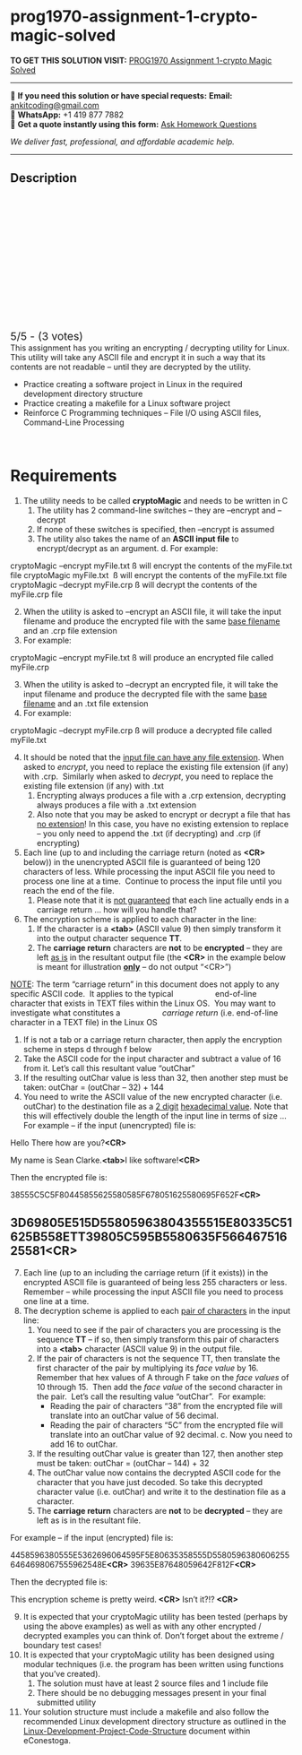 # prog1970-assignment-1-crypto-magic-solved
**TO GET THIS SOLUTION VISIT:** [PROG1970 Assignment 1-crypto Magic Solved](https://www.ankitcodinghub.com/product/prog1970-assignment-1-crypto-magic-solved/)


---

📩 **If you need this solution or have special requests:** **Email:** ankitcoding@gmail.com  
📱 **WhatsApp:** +1 419 877 7882  
📄 **Get a quote instantly using this form:** [Ask Homework Questions](https://www.ankitcodinghub.com/services/ask-homework-questions/)

*We deliver fast, professional, and affordable academic help.*

---

<h2>Description</h2>



<div class="kk-star-ratings kksr-auto kksr-align-center kksr-valign-top" data-payload="{&quot;align&quot;:&quot;center&quot;,&quot;id&quot;:&quot;54612&quot;,&quot;slug&quot;:&quot;default&quot;,&quot;valign&quot;:&quot;top&quot;,&quot;ignore&quot;:&quot;&quot;,&quot;reference&quot;:&quot;auto&quot;,&quot;class&quot;:&quot;&quot;,&quot;count&quot;:&quot;3&quot;,&quot;legendonly&quot;:&quot;&quot;,&quot;readonly&quot;:&quot;&quot;,&quot;score&quot;:&quot;5&quot;,&quot;starsonly&quot;:&quot;&quot;,&quot;best&quot;:&quot;5&quot;,&quot;gap&quot;:&quot;4&quot;,&quot;greet&quot;:&quot;Rate this product&quot;,&quot;legend&quot;:&quot;5\/5 - (3 votes)&quot;,&quot;size&quot;:&quot;24&quot;,&quot;title&quot;:&quot;PROG1970 Assignment 1-crypto Magic Solved&quot;,&quot;width&quot;:&quot;138&quot;,&quot;_legend&quot;:&quot;{score}\/{best} - ({count} {votes})&quot;,&quot;font_factor&quot;:&quot;1.25&quot;}">

<div class="kksr-stars">

<div class="kksr-stars-inactive">
            <div class="kksr-star" data-star="1" style="padding-right: 4px">


<div class="kksr-icon" style="width: 24px; height: 24px;"></div>
        </div>
            <div class="kksr-star" data-star="2" style="padding-right: 4px">


<div class="kksr-icon" style="width: 24px; height: 24px;"></div>
        </div>
            <div class="kksr-star" data-star="3" style="padding-right: 4px">


<div class="kksr-icon" style="width: 24px; height: 24px;"></div>
        </div>
            <div class="kksr-star" data-star="4" style="padding-right: 4px">


<div class="kksr-icon" style="width: 24px; height: 24px;"></div>
        </div>
            <div class="kksr-star" data-star="5" style="padding-right: 4px">


<div class="kksr-icon" style="width: 24px; height: 24px;"></div>
        </div>
    </div>

<div class="kksr-stars-active" style="width: 138px;">
            <div class="kksr-star" style="padding-right: 4px">


<div class="kksr-icon" style="width: 24px; height: 24px;"></div>
        </div>
            <div class="kksr-star" style="padding-right: 4px">


<div class="kksr-icon" style="width: 24px; height: 24px;"></div>
        </div>
            <div class="kksr-star" style="padding-right: 4px">


<div class="kksr-icon" style="width: 24px; height: 24px;"></div>
        </div>
            <div class="kksr-star" style="padding-right: 4px">


<div class="kksr-icon" style="width: 24px; height: 24px;"></div>
        </div>
            <div class="kksr-star" style="padding-right: 4px">


<div class="kksr-icon" style="width: 24px; height: 24px;"></div>
        </div>
    </div>
</div>


<div class="kksr-legend" style="font-size: 19.2px;">
            5/5 - (3 votes)    </div>
    </div>
This assignment has you writing an encrypting / decrypting utility for Linux.&nbsp; This utility will take any ASCII file and encrypt it in such a way that its contents are not readable – until they are decrypted by the utility.

<ul>
<li>Practice creating a software project in Linux in the required development directory structure</li>
<li>Practice creating a makefile for a Linux software project</li>
<li>Reinforce C Programming techniques – File I/O using ASCII files, Command-Line Processing</li>
</ul>
&nbsp;

<h1>Requirements</h1>
<ol>
<li>The utility needs to be called <strong>cryptoMagic</strong> and needs to be written in C
<ol>
<li>The utility has 2 command-line switches – they are –encrypt and –decrypt</li>
<li>If none of these switches is specified, then –encrypt is assumed</li>
<li>The utility also takes the name of an <strong>ASCII input file</strong> to encrypt/decrypt as an argument. d. For example:</li>
</ol>
</li>
</ol>
cryptoMagic –encrypt myFile.txt ß will encrypt the contents of the myFile.txt file cryptoMagic myFile.txt &nbsp;ß will encrypt the contents of the myFile.txt file cryptoMagic –decrypt myFile.crp ß will decrypt the contents of the myFile.crp file

<ol start="2">
<li>When the utility is asked to –encrypt an ASCII file, it will take the input filename and produce the encrypted file with the same <u>base filename</u> and an .crp file extension</li>
<li>For example:</li>
</ol>
cryptoMagic –encrypt myFile.txt ß will produce an encrypted file called myFile.crp

<ol start="3">
<li>When the utility is asked to –decrypt an encrypted file, it will take the input filename and produce the decrypted file with the same <u>base filename</u> and an .txt file extension</li>
<li>For example:</li>
</ol>
cryptoMagic –decrypt myFile.crp ß will produce a decrypted file called myFile.txt

<ol start="4">
<li>It should be noted that the <u>input file can have any file extension</u>. When asked to <em>encrypt</em>, you need to replace the existing file extension (if any) with .crp.&nbsp; Similarly when asked to <em>decrypt</em>, you need to replace the existing file extension (if any) with .txt
<ol>
<li>Encrypting always produces a file with a .crp extension, decrypting always produces a file with a .txt extension</li>
<li>Also note that you may be asked to encrypt or decrypt a file that has <u>no extension</u>! In this case, you have no existing extension to replace – you only need to append the .txt (if decrypting) and .crp (if encrypting)</li>
</ol>
</li>
<li>Each line (up to and including the carriage return (noted as <strong>&lt;CR&gt;</strong> below)) in the unencrypted ASCII file is guaranteed of being 120 characters of less. While processing the input ASCII file you need to process one line at a time.&nbsp; Continue to process the input file until you reach the end of the file.
<ol>
<li>Please note that it is <u>not guaranteed</u> that each line actually ends in a carriage return … how will you handle that?</li>
</ol>
</li>
<li>The encryption scheme is applied to each character in the line:
<ol>
<li>If the character is a <strong>&lt;tab&gt;</strong> (ASCII value 9) then simply transform it into the output character sequence <strong>TT</strong>.</li>
<li>The <strong>carriage return</strong> characters are <strong>not</strong> to be <strong>encrypted</strong> – they are left <u>as is</u> in the resultant output file (the <strong>&lt;CR&gt;</strong> in the example below is meant for illustration <strong><u>only</u></strong> – do not output “&lt;CR&gt;”)</li>
</ol>
</li>
</ol>
<u>NOTE</u>: The term “carriage return” in this document does not apply to any specific ASCII code.&nbsp; It applies to the typical&nbsp;&nbsp;&nbsp;&nbsp;&nbsp;&nbsp;&nbsp;&nbsp;&nbsp;&nbsp;&nbsp;&nbsp;&nbsp;&nbsp;&nbsp;&nbsp;&nbsp;&nbsp; end-of-line character that exists in TEXT files within the Linux OS.&nbsp; You may want to investigate what constitutes a&nbsp;&nbsp;&nbsp;&nbsp;&nbsp;&nbsp;&nbsp;&nbsp; &nbsp;&nbsp;&nbsp;&nbsp;&nbsp;&nbsp;&nbsp;&nbsp;&nbsp;&nbsp;<em>carriage return</em> (i.e. end-of-line character in a TEXT file) in the Linux OS

<ol>
<li>If is not a tab or a carriage return character, then apply the encryption scheme in steps d through f below</li>
<li>Take the ASCII code for the input character and subtract a value of 16 from it. Let’s call this resultant value “outChar”</li>
<li>If the resulting outChar value is less than 32, then another step must be taken: outChar = (outChar – 32) + 144</li>
<li>You need to write the ASCII value of the new encrypted character (i.e. outChar) to the destination file as a <u>2 digit</u> <u>hexadecimal value</u>. Note that this will effectively double the length of the input line in terms of size … For example – if the input (unencrypted) file is:</li>
</ol>
Hello There how are you?<strong>&lt;CR&gt;</strong>

My name is Sean Clarke.<strong>&lt;tab&gt;</strong>I like software!<strong>&lt;CR&gt;</strong>

Then the encrypted file is:

38555C5C5F80445855625580585F678051625580695F652F<strong>&lt;CR&gt;</strong>

<h2>3D69805E515D55805963804355515E80335C51625B558E<strong>TT</strong>39805C595B5580635F56646751625581<strong>&lt;CR&gt;</strong></h2>
<ol start="7">
<li>Each line (up to an including the carriage return (if it exists)) in the encrypted ASCII file is guaranteed of being less 255 characters or less. Remember – while processing the input ASCII file you need to process one line at a time.</li>
<li>The decryption scheme is applied to each <u>pair of characters</u> in the input line:
<ol>
<li>You need to see if the pair of characters you are processing is the sequence <strong>TT</strong> – if so, then simply transform this pair of characters into a <strong>&lt;tab&gt;</strong> character (ASCII value 9) in the output file.</li>
<li>If the pair of characters is not the sequence TT, then translate the first character of the pair by multiplying its <em>face value</em> by 16. Remember that hex values of A through F take on the <em>face values</em> of 10 through 15.&nbsp; Then add the <em>face value</em> of the second character in the pair.&nbsp; Let’s call the resulting value “outChar”.&nbsp; For example:
<ul>
<li>Reading the pair of characters “38” from the encrypted file will translate into an outChar value of 56 decimal.</li>
<li>Reading the pair of characters “5C” from the encrypted file will translate into an outChar value of 92 decimal. c. Now you need to add 16 to outChar.</li>
</ul>
</li>
<li>If the resulting outChar value is greater than 127, then another step must be taken: outChar = (outChar – 144) + 32</li>
<li>The outChar value now contains the decrypted ASCII code for the character that you have just decoded. So take this decrypted character value (i.e. outChar) and write it to the destination file as a character.</li>
<li>The <strong>carriage return</strong> characters are <strong>not</strong> to be <strong>decrypted</strong> – they are left as is in the resultant file.</li>
</ol>
</li>
</ol>
For example – if the input (encrypted) file is:

4458596380555E5362696064595F5E80635358555D55805963806062556464698067555962548E<strong>&lt;CR&gt;</strong> 39635E87648059642F812F<strong>&lt;CR&gt;</strong>

Then the decrypted file is:

This encryption scheme is pretty weird.<strong> &lt;CR&gt;</strong> Isn’t it?!?<strong> &lt;CR&gt;</strong>

<ol start="9">
<li>It is expected that your cryptoMagic utility has been tested (perhaps by using the above examples) as well as with any other encrypted / decrypted examples you can think of. Don’t forget about the extreme / boundary test cases!</li>
<li>It is expected that your cryptoMagic utility has been designed using modular techniques (i.e. the program has been written using functions that you’ve created).
<ol>
<li>The solution must have at least 2 source files and 1 include file</li>
<li>There should be no debugging messages present in your final submitted utility</li>
</ol>
</li>
<li>Your solution structure must include a makefile and also follow the recommended Linux development directory structure as outlined in the <u>Linux-Development-Project-Code-Structure</u> document within eConestoga.</li>
</ol>
